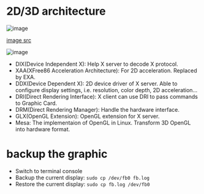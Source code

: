 # 2D/3D architecture

![image](https://user-images.githubusercontent.com/456210/150244728-f4e46ea4-5b4d-47a9-8614-ab9af7a506c7.png)

[image src](http://dri.sourceforge.net/doc/dri_data_flow.html)

![image](https://user-images.githubusercontent.com/456210/150448516-5b3da7d6-550c-4d7e-a169-778b6de89ca4.png)

* DIX(Device Independent X): Help X server to decode X protocol.
* XAA(XFree86 Acceleration Architecture): For 2D acceleration. Replaced by EXA.
* DDX(Device Dependent X): 2D device driver of X server. Able to configure display settings, i.e. resolution, color depth, 2D acceleration...
* DRI(Direct Rendering Interface): X client can use DRI to pass commands to Graphic Card.
* DRM(Direct Rendering Manager): Handle the hardware interface.
* GLX(OpenGL Extension): OpenGL extension for X server.
* Mesa: The implementaion of OpenGL in Linux. Transform 3D OpenGL into hardware format.

# backup the graphic

* Switch to terminal console
* Backup the current display: `sudo cp /dev/fb0 fb.log`
* Restore the current display: `sudo cp fb.log /dev/fb0`
